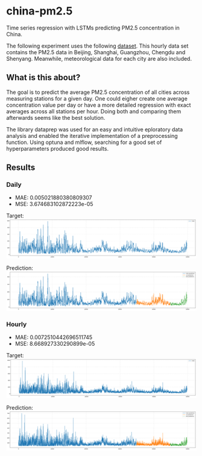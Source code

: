 # china-pm2.5

Time series regression with LSTMs predicting PM2.5 concentration in China.

The following experiment uses the following [dataset](https://archive.ics.uci.edu/ml/datasets/PM2.5+Data+of+Five+Chinese+Cities). This hourly data set contains the PM2.5 data in Beijing, Shanghai, Guangzhou, Chengdu and Shenyang. Meanwhile, meteorological data for each city are also included.

## What is this about?

The goal is to predict the average PM2.5 concentration of all cities across measuring stations for a given day.
One could eigher create one average concentration value per day or have a more detailed regression with exact averages across all stations per hour.
Doing both and comparing them afterwards seems like the best solution.

The library dataprep was used for an easy and intuitive eploratory data analysis and enabled the iterative implementation of a preprocessing function.
Using optuna and mlflow, searching for a good set of hyperparameters produced good results.

## Results

### Daily

- MAE: 0.005021880380809307
- MSE: 3.674683102872223e-05

Target:
![Target daily](/img/target-daily.png)

Prediction:
![Prediction daily](/img/predicted-daily.png)

### Hourly

- MAE: 0.0072510442696511745
- MSE: 8.668927330290899e-05

Target:
![Target hourly](/img/target-hourly.png)

Prediction:
![Prediction hourly](/img/predicted-hourly.png)

